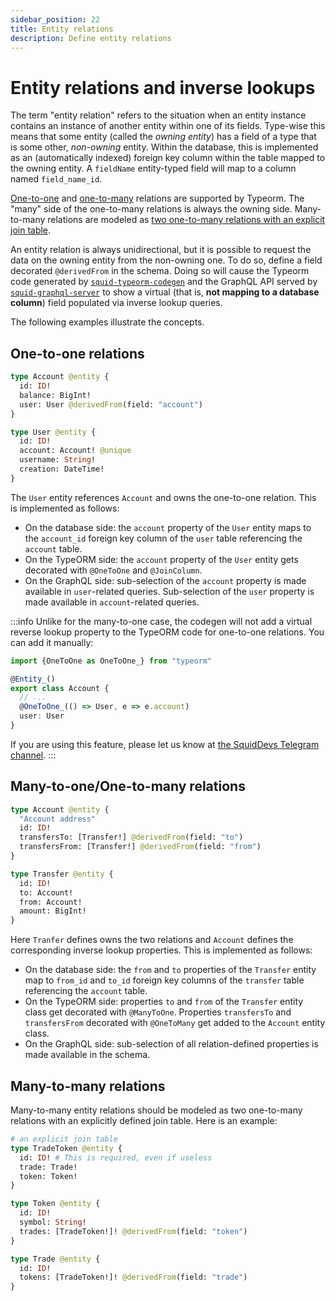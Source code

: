 ```yaml
---
sidebar_position: 22
title: Entity relations
description: Define entity relations
---
```


# Entity relations and inverse lookups

The term "entity relation" refers to the situation when an entity instance contains an instance of another entity within one of its fields. Type-wise this means that some entity (called the _owning entity_) has a field of a type that is some other, _non-owning_ entity. Within the database, this is implemented as an (automatically indexed) foreign key column within the table mapped to the owning entity. A `fieldName` entity-typed field will map to a column named `field_name_id`.

[One-to-one](https://github.com/typeorm/typeorm/blob/master/docs/one-to-one-relations.md) and [one-to-many](https://github.com/typeorm/typeorm/blob/master/docs/many-to-one-one-to-many-relations.md) relations are supported by Typeorm. The "many" side of the one-to-many relations is always the owning side. Many-to-many relations are modeled as [two one-to-many relations with an explicit join table](#many-to-many-relations).

An entity relation is always unidirectional, but it is possible to request the data on the owning entity from the non-owning one. To do so, define a field decorated `@derivedFrom` in the schema. Doing so will cause the Typeorm code generated by [`squid-typeorm-codegen`](/sdk/resources/persisting-data/typeorm) and the GraphQL API served by [`squid-graphql-server`](/sdk/reference/graphql-server/overview/) to show a virtual (that is, **not mapping to a database column**) field populated via inverse lookup queries.

The following examples illustrate the concepts.

## One-to-one relations

```graphql
type Account @entity {
  id: ID!
  balance: BigInt!
  user: User @derivedFrom(field: "account")
}

type User @entity {
  id: ID!
  account: Account! @unique
  username: String!
  creation: DateTime!
}
```

The `User` entity references `Account` and owns the one-to-one relation. This is implemented as follows:
- On the database side: the `account` property of the `User` entity maps to the `account_id` foreign key column of the `user` table referencing the `account` table.
- On the TypeORM side: the `account` property of the `User` entity gets decorated with `@OneToOne` and `@JoinColumn`.
- On the GraphQL side: sub-selection of the `account` property is made available in `user`-related queries. Sub-selection of the `user` property is made available in `account`-related queries.

:::info
Unlike for the many-to-one case, the codegen will not add a virtual reverse lookup property to the TypeORM code for one-to-one relations. You can add it manually:
```typescript title="src/model/generated/account.model.ts"
import {OneToOne as OneToOne_} from "typeorm"

@Entity_()
export class Account {
  // ...
  @OneToOne_(() => User, e => e.account)
  user: User
}
```
If you are using this feature, please let us know at [the SquidDevs Telegram channel](https://t.me/HydraDevs).
:::

## Many-to-one/One-to-many relations

```graphql
type Account @entity {
  "Account address"
  id: ID!
  transfersTo: [Transfer!] @derivedFrom(field: "to")
  transfersFrom: [Transfer!] @derivedFrom(field: "from")
}

type Transfer @entity {
  id: ID!
  to: Account!
  from: Account!
  amount: BigInt! 
}
```

Here `Tranfer` defines owns the two relations and `Account` defines the corresponding inverse lookup properties. This is implemented as follows:
- On the database side: the `from` and `to` properties of the `Transfer` entity map to `from_id` and `to_id` foreign key columns of the `transfer` table referencing the `account` table.
- On the TypeORM side: properties `to` and `from` of the `Transfer` entity class get decorated with `@ManyToOne`. Properties `transfersTo` and `transfersFrom` decorated with `@OneToMany` get added to the `Account` entity class.
- On the GraphQL side: sub-selection of all relation-defined properties is made available in the schema.

## Many-to-many relations

Many-to-many entity relations should be modeled as two one-to-many relations with an explicitly defined join table. 
Here is an example:

```graphql
# an explicit join table 
type TradeToken @entity {
  id: ID! # This is required, even if useless
  trade: Trade!
  token: Token! 
}

type Token @entity {
  id: ID!
  symbol: String!
  trades: [TradeToken!]! @derivedFrom(field: "token")    
}

type Trade @entity {
  id: ID!
  tokens: [TradeToken!]! @derivedFrom(field: "trade")
}
```
